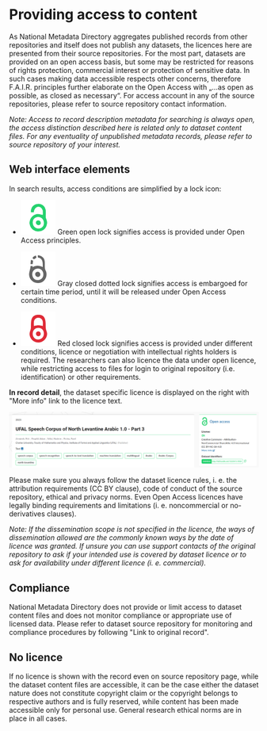 
# Providing access to content

As National Metadata Directory aggregates published records from other repositories and itself does not publish any datasets, the licences here are presented from their source repositories. For the most part, datasets are provided on an open access basis, but some may be restricted for reasons of rights protection, commercial interest or protection of sensitive data. In such cases making data accessible respects other concerns, therefore F.A.I.R. principles further elaborate on the Open Access with „…as open as possible, as closed as necessary“. For access account in any of the source repositories, please refer to source repository contact information.

*Note: Access to record description metadata for searching is always open, the access distinction described here is related only to dataset content files. For any eventuality of unpublished metadata records, please refer to source repository of your interest.*

## Web interface elements

In search results, access conditions are simplified by a lock icon:

- ![Lock icon open](../images/icon_lock_open.png) Green open lock signifies access is provided under Open Access principles.

- ![Lock icon open](../images/icon_lock_embargo.png) Gray closed dotted lock signifies access is embargoed for certain time period, until it will be released under Open Access conditions.

- ![Lock icon open](../images/icon_lock_closed.png) Red closed lock signifies access is provided under different conditions, licence or negotiation with intellectual rights holders is required. The researchers can also licence the data under open licence, while restricting access to files for login to original repository (i.e. identification) or other requirements.
  
**In record detail**, the dataset specific licence is displayed on the right with "More info" link to the licence text. 

![Repository interface - record detail header](../images/record_detail_header.png "Repository interface - record detail header")

Please make sure you always follow the dataset licence rules, i. e. the attribution requirements (CC BY clause), code of conduct of the source repository, ethical and privacy norms. Even Open Access licences have legally binding requirements and limitations (i. e. noncommercial or no-derivatives clauses).

*Note: If the dissemination scope is not specified in the licence, the ways of dissemination allowed are the commonly known ways by the date of licence was granted. If unsure you can use support contacts of the original repository to ask if your intended use is covered by dataset licence or to ask for availability under different licence (i. e. commercial).*

## Compliance

National Metadata Directory does not provide or limit access to dataset content files and does not monitor compliance or appropriate use of licensed data. Please refer to dataset source repository for monitoring and compliance procedures by following "Link to original record". 

## No licence

If no licence is shown with the record even on source repository page, while the dataset content files are accessible, it can be the case either the dataset nature does not constitute copyright claim or the copyright belongs to respective authors and is fully reserved, while content has been made accessible only for personal use. General research ethical norms are in place in all cases.




